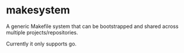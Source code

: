 # makesystem

A generic Makefile system that can be bootstrapped and shared across multiple
projects/repositories.

Currently it only supports go.
